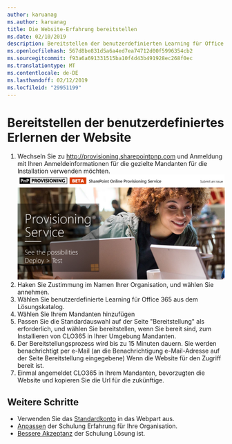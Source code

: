 ```yaml
---
author: karuanag
ms.author: karuanag
title: Die Website-Erfahrung bereitstellen
ms.date: 02/10/2019
description: Bereitstellen der benutzerdefinierten Learning für Office 365-Website
ms.openlocfilehash: 567d8be831d5a6a4ed7ea74712d00f5996354cb2
ms.sourcegitcommit: f93a6a691331515ba10f4d43b491928ec268f0ec
ms.translationtype: MT
ms.contentlocale: de-DE
ms.lasthandoff: 02/12/2019
ms.locfileid: "29951199"
---
```

# <a name="provision-the-custom-learning-site"></a>Bereitstellen der benutzerdefiniertes Erlernen der Website

1. Wechseln Sie zu http://provisioning.sharepointpnp.com und Anmeldung mit Ihren Anmeldeinformationen für die gezielte Mandanten für die Installation verwenden möchten. ![pnphome.png](media/pnphome.png)
1. Haken Sie Zustimmung im Namen Ihrer Organisation, und wählen Sie annehmen.
1. Wählen Sie benutzerdefinierte Learning für Office 365 aus dem Lösungskatalog. 
1. Wählen Sie Ihrem Mandanten hinzufügen 
1. Passen Sie die Standardauswahl auf der Seite "Bereitstellung" als erforderlich, und wählen Sie bereitstellen, wenn Sie bereit sind, zum Installieren von CLO365 in Ihrer Umgebung Mandanten.  
1. Der Bereitstellungsprozess wird bis zu 15 Minuten dauern. Sie werden benachrichtigt per e-Mail (an die Benachrichtigung e-Mail-Adresse auf der Seite Bereitstellung eingegebene) Wenn die Website für den Zugriff bereit ist. 
1. Einmal angemeldet CLO365 in Ihrem Mandanten, bevorzugten die Website und kopieren Sie die Url für die zukünftige.  


## <a name="next-steps"></a>Weitere Schritte
- Verwenden Sie das [Standardkonto](sitecontent.md) in das Webpart aus.
- [Anpassen](customization.md) der Schulung Erfahrung für Ihre Organisation.
- [Bessere Akzeptanz](driveadoption.md) der Schulung Lösung ist.

